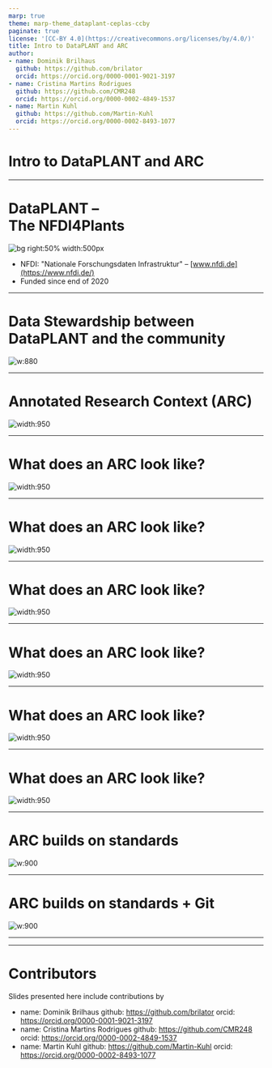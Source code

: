 ```yaml
---
marp: true
theme: marp-theme_dataplant-ceplas-ccby
paginate: true
license: '[CC-BY 4.0](https://creativecommons.org/licenses/by/4.0/)'
title: Intro to DataPLANT and ARC
author:
- name: Dominik Brilhaus
  github: https://github.com/brilator
  orcid: https://orcid.org/0000-0001-9021-3197
- name: Cristina Martins Rodrigues
  github: https://github.com/CMR248
  orcid: https://orcid.org/0000-0002-4849-1537
- name: Martin Kuhl
  github: https://github.com/Martin-Kuhl
  orcid: https://orcid.org/0000-0002-8493-1077
---
```


# Intro to DataPLANT and ARC

---

# DataPLANT &ndash; <br>The NFDI4Plants

![bg right:50% width:500px](./../../images/DataPLANT_TaskAreas.svg)

- NFDI: "Nationale Forschungsdaten Infrastruktur" &ndash; [www.nfdi.de](https://www.nfdi.de/)
- Funded since end of 2020

---

# Data Stewardship between DataPLANT and the community  <!-- fit -->

![w:880](././../../images/DataPLANT-collaborationCEPLAS.drawio.png)

---

# Annotated Research Context (ARC)

![width:950](./../../images/ARC_DataCentricIntegration_img1.png)

---

# What does an ARC look like?

![width:950](./../../images/ARC_fillWithData_seq1.png)

---

# What does an ARC look like?

![width:950](./../../images/ARC_fillWithData_seq2.png)

---

# What does an ARC look like?

![width:950](./../../images/ARC_fillWithData_seq3.png)

---

# What does an ARC look like?

![width:950](./../../images/ARC_fillWithData_seq4.png)

---

# What does an ARC look like?

![width:950](./../../images/ARC_fillWithData_seq5.png)

---

# What does an ARC look like?

![width:950](./../../images/ARC_fillWithData_seq6.png)

---

# ARC builds on standards

![w:900](./../../images/ARC_BuildsOnStandards1.png)

---

# ARC builds on standards + Git

![w:900](./../../images/ARC_BuildsOnStandards2.png)

---

---

# Contributors

Slides presented here include contributions by

- name: Dominik Brilhaus
  github: https://github.com/brilator
  orcid: https://orcid.org/0000-0001-9021-3197
- name: Cristina Martins Rodrigues
  github: https://github.com/CMR248
  orcid: https://orcid.org/0000-0002-4849-1537
- name: Martin Kuhl
  github: https://github.com/Martin-Kuhl
  orcid: https://orcid.org/0000-0002-8493-1077

